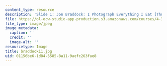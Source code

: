 ```yaml
---
content_type: resource
description: 'Slide 1: Jon Braddock: I Photograph Everything I Eat [Thumbnail]'
file: https://ol-ocw-studio-app-production.s3.amazonaws.com/courses/4-341-introduction-to-photography-fall-2002/01156be61d8455858a119aefc263fae8_braddock11.jpg
file_type: image/jpeg
image_metadata:
  caption: ''
  credit: ''
  image-alt: ''
resourcetype: Image
title: braddock11.jpg
uid: 01156be6-1d84-5585-8a11-9aefc263fae8
---
```

